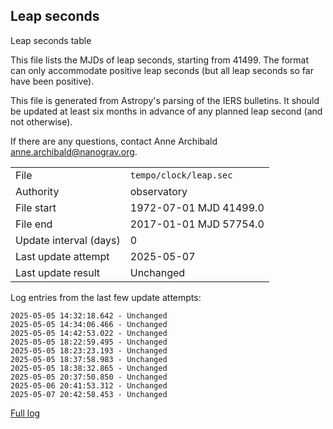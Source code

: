 
## Leap seconds

Leap seconds table

This file lists the MJDs of leap seconds, starting from 41499.
The format can only accommodate positive leap seconds (but all
leap seconds so far have been positive).

This file is generated from Astropy's parsing of the IERS
bulletins. It should be updated at least six months in advance
of any planned leap second (and not otherwise).

If there are any questions, contact Anne Archibald
<anne.archibald@nanograv.org>.

|     |     |
|:--- |:--- |
| File | `tempo/clock/leap.sec` |
| Authority | observatory |
| File start | 1972-07-01 MJD 41499.0 |
| File end | 2017-01-01 MJD 57754.0 |
| Update interval (days) | 0 |
| Last update attempt | 2025-05-07 |
| Last update result | Unchanged |

Log entries from the last few update attempts:
```
2025-05-05 14:32:18.642 - Unchanged
2025-05-05 14:34:06.466 - Unchanged
2025-05-05 14:42:53.022 - Unchanged
2025-05-05 18:22:59.495 - Unchanged
2025-05-05 18:23:23.193 - Unchanged
2025-05-05 18:37:58.983 - Unchanged
2025-05-05 18:38:32.865 - Unchanged
2025-05-05 20:37:50.850 - Unchanged
2025-05-06 20:41:53.312 - Unchanged
2025-05-07 20:42:58.453 - Unchanged
```
[Full log](https://raw.githubusercontent.com/ipta/pulsar-clock-corrections/main/log/tempo/clock/leap.sec.log)
